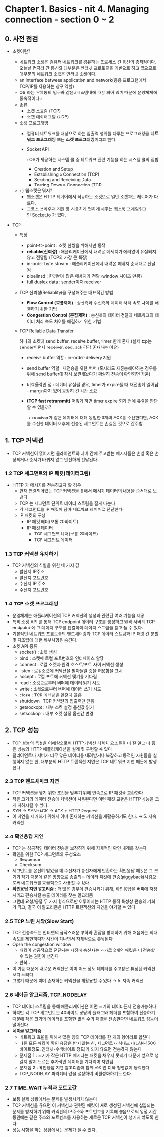 # Chapter 1. Basics - nit 4. Managing connection - section 0 ~ 2

## 0. 사전 점검

- 소켓이란?
    - 네트워크 소켓은 컴퓨터 네트워크를 경유하는 프로세스 간 통신의 종착점이다. 오늘날 컴퓨터 간 통신의 대부분은 인터넷 프로토콜을 기반으로 하고 있으므로, 대부분의 네트워크 소켓은 인터넷 소켓이다.
    - an interface between application and network(응용 프로그램에서 TCP/IP를 이용하는 창구 역할)
    - OS 라는 우체통의 입구와 같음.(시스템내에 내장 되어 있기 때문에 운영체제에 종속적이다.)
    - 종류
        - 소켓 스트림 (TCP)
        - 소켓 데이터그램 (UDP)
    - 소켓 프로그래밍
        - 컴퓨터 네트워크를 대상으로 하는 입출력 행위를 다루는 프로그래밍을 **네트워크** **프로그래밍** 또는 **소켓 프로그래밍**이라고 한다.
        - Socket API
            
            : OS가 제공하는 시스템 콜 중 네트워크 관련 기능을 하는 시스템 콜의 집합
            
            - Creation and Setup
            - Establishing a Connection (TCP)
            - Sending and Receiving Data
            - Tearing Down a Connection (TCP)
    - +) 웹소켓은 뭐지?
        - 웹소켓은 HTTP 레이어에서 작동하는 소켓으로 일반 소켓과는 레이어가 다르다.
        - 크로스 브라우저 지원 등 사용하기 편하게 해주는 웹소켓 프레임워크인 [Socket.io](http://socket.io/) 가 있다.
        
- TCP
    - 특징
        - point-to-point : 소켓 한쌍을 위해서만 동작
        - **reliable(신뢰성)** : 애플리케이션에서 내려온 메세지가 에러없이 유실되지 않고 전달됨 (TCP의 가장 큰 특징)
        - in-order byte stream : 애플리케이션에서 내려온 메세지 순서대로 전달됨
        - pipelined : 한꺼번에 많은 메세지가 전달 (window 사이즈 만큼)
        - full duplex data : sender이자 receiver
    - TCP 신뢰성(Reliablity)을 구성해주는 대표적인 방법
        - **Flow Control (흐름제어)** : 송신측과 수신측의 데이터 처리 속도 차이를 해결하기 위한 기법
        - **Congestion Control (혼잡제어)** : 송신측의 데이터 전달과 네트워크의 데이터 처리 속도 차이를 해결하기 위한 기법
    - TCP Reliable Data Transfer
        
        하나의 소켓에 send buffer, receive buffer, timer 한개 존재 (실제 tcp는 sender이면서 receiver, seq, ack 각각 존재하는 이유)
        
        - receive buffer 역할 : in-order-delivery 지원
        - send buffer 역할 : 재전송을 위한 버퍼 (혹시라도 재전송해야하는 경우를 위해 send buffer에 잠시 보관해놨다가 확실히 전송이 확인되면 지움)
        - 비효율적인 점 : 데이터 유실될 경우, timer가 expire될 때 재전송이 일어남 - margin까지 있어 굉장히 긴 시간 소요
        - **(TCP fast retransmit)** 어떻게 하면 timer expire 되기 전에 유실을 판단할 수 있을까?
            
            → receiver가 같은 데이터에 대해 동일한 3개의 ACK를 수신한다면, ACK를 수신한 데이터 이후에 전송된 세그먼트는 손실된 것으로 간주함.
            

## 1. TCP 커넥션

- TCP 커넥션이 맺어지면 클라이언트와 서버 간에 주고받는 메시지들은 손실 혹은 손상되거나 순서가 바뀌지 않고 안전하게 전달된다.

### 1.2 TCP 세그먼트와 IP 패킷(데이터그램)

- HTTP 가 메시지를 전송하고자 할 경우
    - 현재 연결되어있는 TCP 커넥션을 통해서 메시지 데이터의 내용을 순서대로 보낸다
    - TCP 는 세그먼트 단위로 데이터 스트림을 잘게 나눈다
    - 각 세그먼트를 IP 패킷에 담아 네트워크 레이어로 전달한다
    - IP 패킷의 구성
        - IP 패킷 헤더(보통 20바이트)
        - IP 패킷 데이터
            - TCP 세그먼트 헤더(보통 20바이트)
            - TCP 세그먼트 데이터

### 1.3 TCP 커넥션 유지하기

- TCP 커넥션의 식별을 위한 네 가지 값
    - 발신지 IP주소
    - 발신지 포트번호
    - 수신지 IP 주소
    - 수신지 포트번호

### 1.4 TCP 소켓 프로그래밍

- 운영체제는 애플리케이션의 TCP 커넥션의 생성과 관련된 여러 기능을 제공
- 특히 소켓 API 를 통해 TCP endpoint 데이터 구조를 생성하고 원격 서버의 TCP endpoint 에 그 데이터 구조를 연결하여 데이터 스트림을 읽고 쓸 수 있다.
- 기본적인 네트워크 프롴토콜의 핸드셰이킹과 TCP 데이터 스트림과 IP 패킷 간 분할 및 재조립에 대한 세부사항은 숨긴다.
- 소켓 API 종류
    - socket() : 소켓 생성
    - bind : 소켓에 로컬 포트번호와 인터페이스 할당
    - connect : 로컬 소켓과 원격 호스트/포트 사이 커넥션 생성
    - listen : 로컬소켓에 커넥션을 받아들일 것을 허용함을 표시
    - accept : 로컬 포트에 커넥션 맺기를 기다림
    - read : 소켓으로부터 버퍼에 데이터 읽기 시도
    - write : 소켓으로부터 버퍼에 데이터 쓰기 시도
    - close : TCP 커넥션을 완전히 끊음
    - shutdown : TCP 커넥션의 입출력만 닫음
    - getsockopt : 내부 소켓 설정 옵션값 읽기
    - setsockopt : 내부 소켓 설정 옵션값 변경

## 2. TCP 성능

- TCP 성능의 특성을 이해함으로써 HTTP커넥션 최적화 요소들을 더 잘 알고 더 좋은 성능의 HTTP 애플리케이션을 설계 및 구현할 수 있다
- 클라이언트나 서버가 너무 많은 데이터를 내려받거나 복잡하고 동적인 자원들을 실행하지 않는 한, 대부분의 HTTP 트랜잭션 지연은 TCP 네트워크 지연 때문에 발생한다

### 2.3  TCP 핸드셰이크 지연

- TCP 커넥션을 맺기 위한 조건을 맞추기 위해 연속으로 IP 패킷을 교환한다
- 작은 크기의 데이터 전송에 커넥션이 사용된다면 이런 패킷 교환은 HTTP 성능을 크게 저하시킬 수 있다.
- SYN → SYN+ACK → ACK + HTTP Request ...
- 이 지연을 제거하기 위해서 이미 존재하는 커넥션을 재활용하기도 한다. → 5. 지속 커넥션

### 2.4  확인응답 지연

- TCP 는 성공적인 데이터 전송을 보장하기 위해 자체적인 확인 체계를 갖는다
- 확인을 위한 TCP 세그먼트의 구성요소
    - Sequence
    - Checksum
- 세그먼트를 온전히 받았을 때 수신자가 송신자에게 반환하는 확인응답 패킷은 그 크기가 작기 때문에 같은 방향으로 송출되는 데이터 패킷에 편승(piggyback)시킴으로써 네트워크를 효율적으로 사용할 수 있다
- **확인응답 지연 알고리즘** : 더 많은 경우에 편승시키기 위해, 확인응답을 버퍼에 저장시키고 편승시킬 송출 데이터를 찾는 알고리즘
- 그런데 요청/응답 두 가지 형식으로만 이루어지는 HTTP 동작 특성상 편승의 기회가 적고, 결국 이 알고리즘은 HTTP 트랜잭션의 지연을 야기할 수 있다

### 2.5  TCP 느린 시작(Slow Start)

- TCP 전송속도는 인터넷의 급작스러운 부하와 혼잡을 방지하기 위해 처음에는 최대 속도를 제한하다가 시간이 지나면서 자체적으로 튜닝된다
- Open the congestion window
    - 패킷이 성공적으로 전달되는 시점에 송신자는 추가로 2개의 패킷을 더 전송할 수 있는 권한이 생긴다
    - 반복..
- 이 기능 때문에 새로운 커넥션은 이미 어느 정도 데이터를 주고받은 튜닝된 커넥션보다 느리다
- 그렇기 때문에 이미 존재하는 커넥션을 재활용할 수 있다 → 5. 지속 커넥션

### 2.6  네이글 알고리즘, TCP_NODELAY

- TCP 데이터 스트림을 통해 애플리케이션은 어떤 크기의 데이터든지 전송가능하다
- 하지만 각 TCP 세그먼트는 40바이트 상당의 플래그와 헤더를 포함하여 전송하기 때문에 작은 크기의 데이터를 포함한 많은 수의 패킷을 전송한다면 네트워크 성능이 떨어진다
- **네이글 알고리즘**
    - 네트워크 효율을 위해서 많은 양의 TCP 데이터를 한 개의 덩어리로 합친다
    - 다른 모든 패킷이 확인 응답을 받지 않는 한, 세그먼트가 최대크기(LAN-1500바이트정도, 인터넷-수백바이트 정도)가 되지 않으면 전송하지 않는다
    - 문제점 1 : 크기가 작은 HTTP 메시지는 패킷을 채우지 못하기 때문에 앞으로 생길지 말지 모르는 추가적인 데이터를 기다리며 지연됨
    - 문제점 2 : 확인응답 지연 알고리즘과 함께 쓰이면 더욱 형편없이 동작한다
    - TCP_NODELAY 파라미터 값을 설정하여 비활성화하기도 한다.

### 2.7  TIME_WAIT 누적과 포트고갈

- 보통 실제 상황에서는 문제를 발생시키지 않는다
- TCP 커넥션을 끊으면 이 커넥션과 관련된 패킷이 새로 생성된 커넥션에 삽입되는 문제를 방지하기 위해 커넥션의 IP주소와 포트번호를 기록해 놓음으로써 일정 시간 동안에는 같은 주소와 포트번호를 사용하는 새로운 TCP 커넥션이 생기지 않도록 한다
- 성능 시험을 하는 상황에서는 문제가 될 수 있다.
